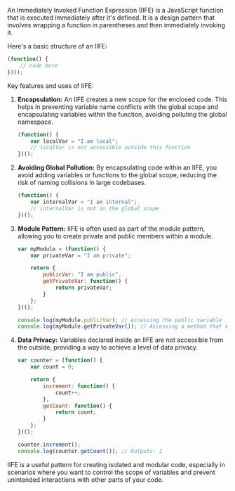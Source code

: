 An Immediately Invoked Function Expression (IIFE) is a JavaScript function that is executed immediately after it's defined. It is a design pattern that involves wrapping a function in parentheses and then immediately invoking it.

Here's a basic structure of an IIFE:

```javascript
(function() {
    // code here
})();
```

Key features and uses of IIFE:

1. **Encapsulation:** An IIFE creates a new scope for the enclosed code. This helps in preventing variable name conflicts with the global scope and encapsulating variables within the function, avoiding polluting the global namespace.

   ```javascript
   (function() {
       var localVar = "I am local";
       // localVar is not accessible outside this function
   })();
   ```

2. **Avoiding Global Pollution:** By encapsulating code within an IIFE, you avoid adding variables or functions to the global scope, reducing the risk of naming collisions in large codebases.

   ```javascript
   (function() {
       var internalVar = "I am internal";
       // internalVar is not in the global scope
   })();
   ```

3. **Module Pattern:** IIFE is often used as part of the module pattern, allowing you to create private and public members within a module.

   ```javascript
   var myModule = (function() {
       var privateVar = "I am private";

       return {
           publicVar: "I am public",
           getPrivateVar: function() {
               return privateVar;
           }
       };
   })();

   console.log(myModule.publicVar); // Accessing the public variable
   console.log(myModule.getPrivateVar()); // Accessing a method that can retrieve private variable
   ```

4. **Data Privacy:** Variables declared inside an IIFE are not accessible from the outside, providing a way to achieve a level of data privacy.

   ```javascript
   var counter = (function() {
       var count = 0;

       return {
           increment: function() {
               count++;
           },
           getCount: function() {
               return count;
           }
       };
   })();

   counter.increment();
   console.log(counter.getCount()); // Outputs: 1
   ```

IIFE is a useful pattern for creating isolated and modular code, especially in scenarios where you want to control the scope of variables and prevent unintended interactions with other parts of your code.